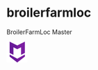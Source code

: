 # broilerfarmloc
BroilerFarmLoc Master

![alt text](https://github.com/adam-p/markdown-here/raw/master/src/common/images/icon48.png "Logo Title Text 1")
